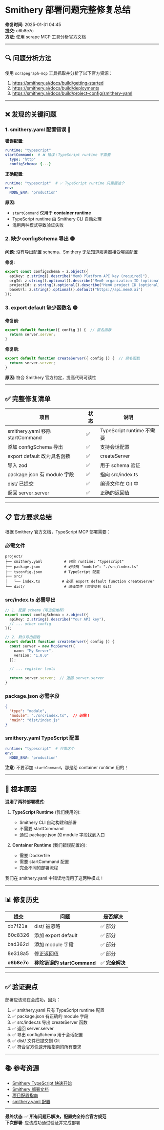 # Smithery 部署问题完整修复总结

**修复时间**: 2025-01-31 04:45  
**提交**: c6b8e7c  
**方法**: 使用 scrape MCP 工具分析官方文档

---

## 🔍 问题分析方法

使用 `scrapegraph-mcp` 工具抓取并分析了以下官方资源：
1. https://smithery.ai/docs/build/getting-started
2. https://smithery.ai/docs/build/deployments  
3. https://smithery.ai/docs/build/project-config/smithery-yaml

---

## ❌ 发现的关键问题

### 1. **smithery.yaml 配置错误** 🔴

**错误配置**:
```yaml
runtime: "typescript"
startCommand:  # ❌ 错误！TypeScript runtime 不需要
  type: "http"
  configSchema: {...}
```

**正确配置**:
```yaml
runtime: "typescript"  # ✅ TypeScript runtime 只需要这个
env:
  NODE_ENV: "production"
```

**原因**: 
- `startCommand` 仅用于 **container runtime**
- TypeScript runtime 由 Smithery CLI 自动处理
- 混用两种模式导致验证失败

### 2. **缺少 configSchema 导出** 🟡

**问题**: 没有导出配置 schema，Smithery 无法知道服务器接受哪些配置

**修复**:
```typescript
export const configSchema = z.object({
  apiKey: z.string().describe("Mem0 Platform API key (required)"),
  orgId: z.string().optional().describe("Mem0 organization ID (optional)"),
  projectId: z.string().optional().describe("Mem0 project ID (optional)"),
  baseUrl: z.string().optional().default("https://api.mem0.ai")
});
```

### 3. **export default 缺少函数名** 🟡

**修复前**:
```typescript
export default function({ config }) {  // 匿名函数
  return server.server;
}
```

**修复后**:
```typescript
export default function createServer({ config }) {  // 具名函数
  return server.server;
}
```

**原因**: 符合 Smithery 官方约定，提高代码可读性

---

## ✅ 完整修复清单

| 项目 | 状态 | 说明 |
|------|------|------|
| smithery.yaml 移除 startCommand | ✅ | TypeScript runtime 不需要 |
| 添加 configSchema 导出 | ✅ | 支持会话配置 |
| export default 改为具名函数 | ✅ | createServer |
| 导入 zod | ✅ | 用于 schema 验证 |
| package.json 有 module 字段 | ✅ | 指向 src/index.ts |
| dist/ 已提交 | ✅ | 编译文件在 Git 中 |
| 返回 server.server | ✅ | 正确的返回值 |

---

## 📋 官方要求总结

根据 Smithery 官方文档，TypeScript MCP 部署需要：

### 必需文件
```
project/
├── smithery.yaml          # 只需 runtime: "typescript"
├── package.json           # 必须有 "module": "./src/index.ts"
├── tsconfig.json          # TypeScript 配置
├── src/
│   └── index.ts          # 必须 export default function createServer
└── dist/                  # 编译文件（需提交到 Git）
```

### src/index.ts 必需导出
```typescript
// 1. 配置 schema（可选但推荐）
export const configSchema = z.object({
  apiKey: z.string().describe("Your API key"),
  // ... other config
});

// 2. 默认导出函数
export default function createServer({ config }) {
  const server = new McpServer({
    name: "My Server",
    version: "1.0.0"
  });
  
  // ... register tools
  
  return server.server;  // 返回 server.server
}
```

### package.json 必需字段
```json
{
  "type": "module",
  "module": "./src/index.ts",  // 必需！
  "main": "dist/index.js"
}
```

### smithery.yaml TypeScript 配置
```yaml
runtime: "typescript"  # 只需这个
env:
  NODE_ENV: "production"
```

**注意**: 不要添加 `startCommand`，那是给 container runtime 用的！

---

## 🎯 根本原因

**混淆了两种部署模式**:

1. **TypeScript Runtime** (我们使用的):
   - Smithery CLI 自动构建和部署
   - 不需要 startCommand
   - 通过 package.json 的 module 字段找到入口
   
2. **Container Runtime** (我们错误配置的):
   - 需要 Dockerfile
   - 需要 startCommand 配置
   - 完全不同的部署流程

我们在 smithery.yaml 中错误地混用了这两种模式！

---

## 📊 修复历史

| 提交 | 问题 | 是否解决 |
|------|------|---------|
| cb7f21a | dist/ 被忽略 | ✅ 部分 |
| 60c8326 | 添加 export default | ✅ 部分 |
| bad362d | 添加 module 字段 | ✅ 部分 |
| 8e318a5 | 修正返回值 | ✅ 部分 |
| **c6b8e7c** | **移除错误的 startCommand** | ✅ **完全解决** |

---

## ✅ 验证要点

部署应该现在会成功，因为：

1. ✅ smithery.yaml 只有 TypeScript runtime 配置
2. ✅ package.json 有正确的 module 字段
3. ✅ src/index.ts 导出 createServer 函数
4. ✅ 返回 server.server
5. ✅ 导出 configSchema 用于会话配置
6. ✅ dist/ 文件已提交到 Git
7. ✅ 符合官方快速开始指南的所有要求

---

## 📚 参考资源

- [Smithery TypeScript 快速开始](https://smithery.ai/docs/build/getting-started)
- [Smithery 部署文档](https://smithery.ai/docs/build/deployments)
- [项目配置指南](https://smithery.ai/docs/build/project-config)
- [smithery.yaml 配置](https://smithery.ai/docs/build/project-config/smithery-yaml)

---

**最终状态**: ✅ **所有问题已解决，配置完全符合官方规范**  
**下次部署**: 应该成功通过验证并完成部署
